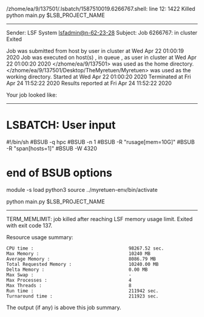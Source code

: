 /zhome/ea/9/137501/.lsbatch/1587510019.6266767.shell: line 12:  1422 Killed                  python main.py $LSB_PROJECT_NAME

------------------------------------------------------------
Sender: LSF System <lsfadmin@n-62-23-28>
Subject: Job 6266767: <NNAgent4NODROPOUT60005000-memoryENDREWARD40> in cluster <dcc> Exited

Job <NNAgent4NODROPOUT60005000-memoryENDREWARD40> was submitted from host <n-62-30-7> by user <s183914> in cluster <dcc> at Wed Apr 22 01:00:19 2020
Job was executed on host(s) <n-62-23-28>, in queue <hpc>, as user <s183914> in cluster <dcc> at Wed Apr 22 01:00:20 2020
</zhome/ea/9/137501> was used as the home directory.
</zhome/ea/9/137501/Desktop/TheMyretuen/Myretuen> was used as the working directory.
Started at Wed Apr 22 01:00:20 2020
Terminated at Fri Apr 24 11:52:22 2020
Results reported at Fri Apr 24 11:52:22 2020

Your job looked like:

------------------------------------------------------------
# LSBATCH: User input
#!/bin/sh
#BSUB -q hpc
#BSUB -n 1
#BSUB -R "rusage[mem=10G]"
#BSUB -R "span[hosts=1]"
#BSUB -W 4320
# end of BSUB options

module -s load python3
source ../myretuen-env/bin/activate

python main.py $LSB_PROJECT_NAME


------------------------------------------------------------

TERM_MEMLIMIT: job killed after reaching LSF memory usage limit.
Exited with exit code 137.

Resource usage summary:

    CPU time :                                   98267.52 sec.
    Max Memory :                                 10240 MB
    Average Memory :                             8086.79 MB
    Total Requested Memory :                     10240.00 MB
    Delta Memory :                               0.00 MB
    Max Swap :                                   -
    Max Processes :                              4
    Max Threads :                                8
    Run time :                                   211942 sec.
    Turnaround time :                            211923 sec.

The output (if any) is above this job summary.

